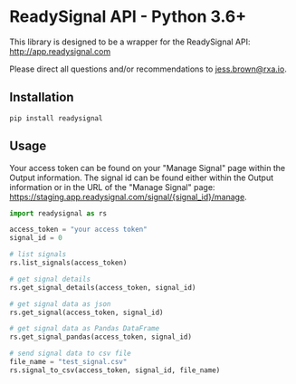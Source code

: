 # ReadySignal API - Python 3.6+
This library is designed to be a wrapper for the ReadySignal API: http://app.readysignal.com

Please direct all questions and/or recommendations to jess.brown@rxa.io.

## Installation

```shell script
pip install readysignal
```

## Usage
Your access token can be found on your "Manage Signal" page within the Output information.
The signal id can be found either within the Output information or in the URL of the 
"Manage Signal" page: https://staging.app.readysignal.com/signal/{signal_id}/manage.
```python
import readysignal as rs

access_token = "your access token"
signal_id = 0

# list signals
rs.list_signals(access_token)

# get signal details
rs.get_signal_details(access_token, signal_id)

# get signal data as json
rs.get_signal(access_token, signal_id)

# get signal data as Pandas DataFrame
rs.get_signal_pandas(access_token, signal_id)

# send signal data to csv file
file_name = "test_signal.csv"
rs.signal_to_csv(access_token, signal_id, file_name)
```